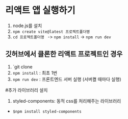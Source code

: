 
# 리액트 앱 실행하기

1. node.js를 설치
2. `npm create vite@latest 프로젝트폴더명`
3. `cd 프로젝트폴더명 ` -> `npm install` -> `npm run dev`

## 깃허브에서 클론한 리액트 프로젝트인 경우
1. `git clone
2. `npm install` : 최초 1번
3. `npm run dev` : 프론트엔드 서버 실행 (서버켤 때마다 실행)

#추가 라이브러리 설치
1. styled-components: 동적 css를 처리해주는 라이브러리
- `$npm install styled-components`